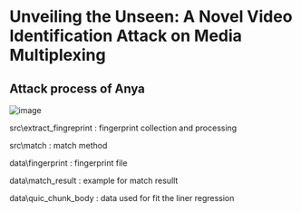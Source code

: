 
# Unveiling the Unseen: A Novel Video Identification Attack on Media Multiplexing
## Attack process of Anya
![image](https://github.com/user-attachments/assets/e380391a-d04e-488f-8ea2-f6de73881349)

src\extract_fingreprint : fingerprint collection and processing

src\match : match method

data\fingerprint : fingerprint file 

data\match_result : example for match resullt

data\quic_chunk_body : data used for fit the liner regression
